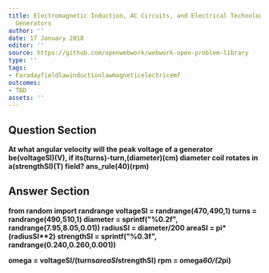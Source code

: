 ```yaml
---
title: Electromagnetic Induction, AC Circuits, and Electrical Technologies - Electric
  Generators
author: ''
date: 17 January 2018
editor: ''
source: https://github.com/openwebwork/webwork-open-problem-library
type: ''
tags:
- Faradayfieldlawinductionlawmagneticelectricemf
outcomes:
- TBD
assets: ''
---
```


## Question Section 

<b>
At what angular velocity will the peak voltage of a generator be(voltageSI)(V), if its(turns)-turn,(diameter)(cm) diameter coil rotates in a(strengthSI)(T) field?
ans_rule(40)(rpm)



## Answer Section

from random import randrange
voltageSI = randrange(470,490,1)
turns = randrange(490,510,1)
diameter = sprintf("%0.2f", randrange(7.95,8.05,0.01))
radiusSI = diameter/200
areaSI = pi*(radiusSI**2)
strengthSI = sprintf("%0.3f", randrange(0.240,0.260,0.001))

omega = voltageSI/(turns*areaSI*strengthSI)
rpm = omega*60/(2*pi)